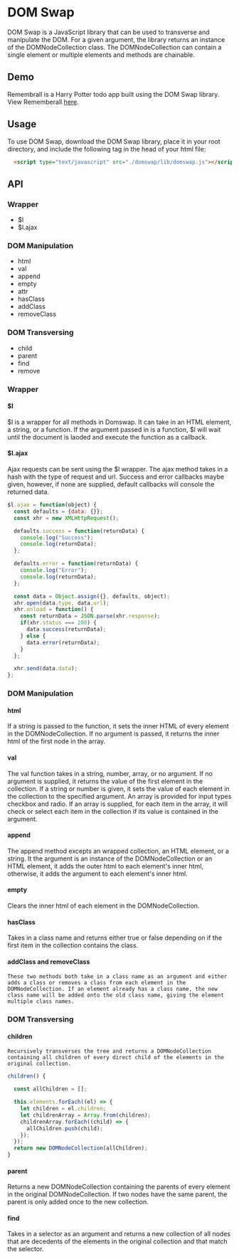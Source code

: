 # DOM Swap

DOM Swap is a JavaScript library that can be used to transverse and manipulate the DOM.  For a given argument, the library returns an instance of the DOMNodeCollection class. The DOMNodeCollection can contain a single element or multiple elements and methods are chainable.

## Demo
Remembrall is a Harry Potter todo app built using the DOM Swap library. View Rememberall [here](http://madelineleclair.us/remembrall/).

## Usage
To use DOM Swap, download the DOM Swap library, place it in your root directory, and include the following tag in the head of your html file:
```html
  <script type="text/javascript" src="./domswap/lib/domswap.js"></script>
```

## API

### Wrapper
  * $l
  * $l.ajax

### DOM Manipulation
  * html
  * val
  * append
  * empty
  * attr
  * hasClass
  * addClass
  * removeClass

### DOM Transversing
  * child
  * parent
  * find
  * remove

### Wrapper
  #### $l
  $l is a wrapper for all methods in Domswap. It can take in an HTML element, a string, or a function. If the argument passed in is a function, $l will wait until the document is laoded and execute the function as a callback.

  #### $l.ajax
  Ajax requests can be sent using the $l wrapper. The ajax method takes in a hash with the type of request and url. Success and error callbacks maybe given, however, if none are supplied, default callbacks will console the returned data.

```js
$l.ajax = function(object) {
  const defaults = {data: {}};
  const xhr = new XMLHttpRequest();

  defaults.success = function(returnData) {
    console.log("Success");
    console.log(returnData);
  };

  defaults.error = function(returnData) {
    console.log("Error");
    console.log(returnData);
  };

  const data = Object.assign({}, defaults, object);
  xhr.open(data.type, data.url);
  xhr.onload = function() {
    const returnData = JSON.parse(xhr.response);
    if(xhr.status === 200) {
      data.success(returnData);
    } else {
      data.error(returnData);
    }
  };

  xhr.send(data.data);
};
```

### DOM Manipulation
  #### html
  If a string is passed to the function, it sets the inner HTML of every element in the DOMNodeCollection. If no argument is passed, it returns the inner html of the first node in the array.

  #### val
  The val function takes in a string, number, array, or no argument. If no argument is supplied, it returns the value of the first element in the collection. If a string or number is given, it sets the value of each element in the collection to the specified argument. An array is provided for input types checkbox and radio. If an array is supplied, for each item in the array, it will check or select each item in the collection if its value is contained in the argument.  

  #### append
  The append method excepts an wrapped collection, an HTML element, or a string. It the argument is an instance of the DOMNodeCollection or an HTML element, it adds the outer html to each element's inner html, otherwise, it adds the argument to each element's inner html.

  #### empty
  Clears the inner html of each element in the DOMNodeCollection.

  #### hasClass
  Takes in a class name and returns either true or false depending on if the first item in the collection contains the class.

  #### addClass and removeClass
    These two methods both take in a class name as an argument and either adds a class or removes a class from each element in the DOMNodeCollection. If an element already has a class name, the new class name will be added onto the old class name, giving the element multiple class names.

  ### DOM Transversing

  #### children
    Recursively transverses the tree and returns a DOMNodeCollection containing all children of every direct child of the elements in the original collection.

  ```js
  children() {

    const allChildren = [];

    this.elements.forEach((el) => {
      let children = el.children;
      let childrenArray = Array.from(children);
      childrenArray.forEach((child) => {
        allChildren.push(child);
      });
    });
    return new DOMNodeCollection(allChildren);
  }
  ```
  #### parent
  Returns a new DOMNodeCollection containing the parents of every element in the original DOMNodeCollection. If two nodes have the same parent, the parent is only added once to the new collection.

  #### find
  Takes in a selector as an argument and returns a new collection of all nodes that are decedents of the elements in the original collection and that match the selector.

